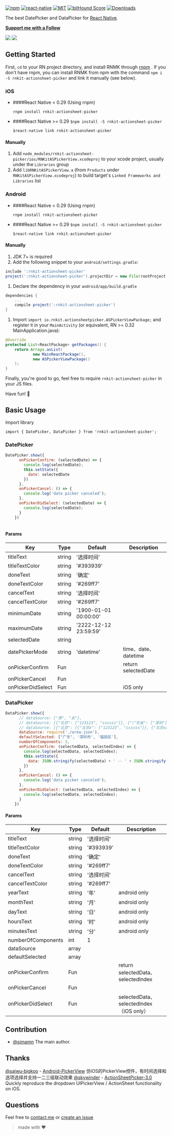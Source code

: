 [![npm][npm-badge]][npm]
[![react-native][rn-badge]][rn]
[![MIT][license-badge]][license]
[![bitHound Score][bithound-badge]][bithound]
[![Downloads](https://img.shields.io/npm/dm/rnkit-actionsheet-picker.svg)](https://www.npmjs.com/package/rnkit-actionsheet-picker)

The best DatePicker and DataPicker for [React Native][rn].

[**Support me with a Follow**](https://github.com/simman/followers)


![](https://raw.githubusercontent.com/rnkit/rnkit-actionsheet-picker/master/android.gif)
![](https://github.com/rnkit/rnkit-actionsheet-picker/blob/master/ios.gif?raw=true)

[npm-badge]: https://img.shields.io/npm/v/rnkit-actionsheet-picker.svg
[npm]: https://www.npmjs.com/package/rnkit-actionsheet-picker
[rn-badge]: https://img.shields.io/badge/react--native-v0.28-05A5D1.svg
[rn]: https://facebook.github.io/react-native
[license-badge]: https://img.shields.io/dub/l/vibe-d.svg
[license]: https://raw.githubusercontent.com/rnkit/rnkit-actionsheet-picker/master/LICENSE
[bithound-badge]: https://www.bithound.io/github/rnkit/rnkit-actionsheet-picker/badges/score.svg
[bithound]: https://www.bithound.io/github/rnkit/rnkit-actionsheet-picker

## Getting Started

First, `cd` to your RN project directory, and install RNMK through [rnpm](https://github.com/rnpm/rnpm) . If you don't have rnpm, you can install RNMK from npm with the command `npm i -S rnkit-actionsheet-picker` and link it manually (see below).

### iOS

* ####React Native < 0.29 (Using rnpm)

  `rnpm install rnkit-actionsheet-picker`

* ####React Native >= 0.29
  `$npm install -S rnkit-actionsheet-picker`

  `$react-native link rnkit-actionsheet-picker`



#### Manually
1. Add `node_modules/rnkit-actionsheet-picker/ios/RNKitASPickerView.xcodeproj` to your xcode project, usually under the `Libraries` group
1. Add `libRNKitASPickerView.a` (from `Products` under `RNKitASPickerView.xcodeproj`) to build target's `Linked Frameworks and Libraries` list



### Android

* ####React Native < 0.29 (Using rnpm)

  `rnpm install rnkit-actionsheet-picker`

* ####React Native >= 0.29
  `$npm install -S rnkit-actionsheet-picker`

  `$react-native link rnkit-actionsheet-picker`

#### Manually
1. JDK 7+ is required
1. Add the following snippet to your `android/settings.gradle`:
  ```gradle
include ':rnkit-actionsheet-picker'
project(':rnkit-actionsheet-picker').projectDir = new File(rootProject.projectDir, '../node_modules/rnkit-actionsheet-picker/android/app')

  ```
1. Declare the dependency in your `android/app/build.gradle`
  ```gradle
  dependencies {
      ...
      compile project(':rnkit-actionsheet-picker')
  }

  ```
1. Import `import io.rnkit.actionsheetpicker.ASPickerViewPackage;` and register it in your `MainActivity` (or equivalent, RN >= 0.32 MainApplication.java):

  ```java
  @Override
  protected List<ReactPackage> getPackages() {
      return Arrays.asList(
              new MainReactPackage(),
              new ASPickerViewPackage()
      );
  }
  ```

Finally, you're good to go, feel free to require `rnkit-actionsheet-picker` in your JS files.

Have fun! :metal:

## Basic Usage

Import library

```
import { DatePicker, DataPicker } from 'rnkit-actionsheet-picker';
```

### DatePicker

```jsx
DatePicker.show({
      onPickerConfirm: (selectedDate) => {
        console.log(selectedDate);
        this.setState({
          date: selectedDate
        })
      },
      onPickerCancel: () => {
        console.log('date picker canceled');
      },
      onPickerDidSelect: (selectedDate) => {
        console.log(selectedDate);
      }
    })
    
```

#### Params

| Key | Type | Default | Description |
| --- | --- | --- | --- |
| titleText | string | '选择时间' | |
| titleTextColor | string | '#393939' |  |
| doneText | string | '确定' | |
| doneTextColor | string | '#269ff7' |  |
| cancelText | string | '选择时间' | |
| cancelTextColor | string | '#269ff7' |  |
| minimumDate | string | '1900-01-01 00:00:00' |  |
| maximumDate | string | '2222-12-12 23:59:59' |  |
| selectedDate | string |  |  |
| datePickerMode | string | 'datetime' | time、date、datetime |
| onPickerConfirm | Fun |  | return selectedDate |
| onPickerCancel | Fun |  |  |
| onPickerDidSelect | Fun |  | iOS only |

### DataPicker

```jsx
DataPicker.show({
      // dataSource: ["男", "女"],
      // dataSource: [{"北京": ["123123", "ssssss"]}, {"广东省": ["深圳"]}],
      // dataSource: [{"北京": [{"北京x": ["123123", "ssssss"]}, {"北京xasdfasdf": ["123123", "ssssss"]}]},{"广东省": [{"深圳": ["福田区", "宝安区"]}]}],
      dataSource: require('./area.json'),
      defaultSelected: ["广东", '深圳市', '福田区'],
      numberOfComponents: 3,
      onPickerConfirm: (selectedData, selectedIndex) => {
        console.log(selectedData, selectedIndex);
        this.setState({
          data: JSON.stringify(selectedData) + ' -- ' + JSON.stringify(selectedIndex)
        })
      },
      onPickerCancel: () => {
        console.log('data picker canceled');
      },
      onPickerDidSelect: (selectedData, selectedIndex) => {
        console.log(selectedData, selectedIndex);
      }
    })

```

#### Params

| Key | Type | Default | Description |
| --- | --- | --- | --- |
| titleText | string | '选择时间' | |
| titleTextColor | string | '#393939' |  |
| doneText | string | '确定' | |
| doneTextColor | string | '#269ff7' |  |
| cancelText | string | '选择时间' | |
| cancelTextColor | string | '#269ff7' |  |
| yearText | string | '年' | android only |
| monthText | string | '月' | android only |
| dayText | string | '日' | android only |
| hoursText | string | '时' | android only |
| minutesText | string | '分' | android only |
| numberOfComponents | int | 1 |  |
| dataSource | array |  |  |
| defaultSelected | array |  |  |
| onPickerConfirm | Fun |  | return selectedData、selectedIndex |
| onPickerCancel | Fun |  |  |
| onPickerDidSelect | Fun |  | selectedData、selectedIndex （iOS only） |

## Contribution

- [@simamn](mailto:liwei0990@gmail.com) The main author.

## Thanks

[@saiwu-bigkoo](https://github.com/saiwu-bigkoo) - [Android-PickerView](https://github.com/saiwu-bigkoo/Android-PickerView) 仿iOS的PickerView控件，有时间选择和选项选择并支持一二三级联动效果
[@skywinder](https://github.com/skywinder) - [ActionSheetPicker-3.0](https://github.com/skywinder/ActionSheetPicker-3.0) Quickly reproduce the dropdown UIPickerView / ActionSheet functionality on iOS.

## Questions

Feel free to [contact me](mailto:liwei0990@gmail.com) or [create an issue](https://github.com/rnkit/rnkit-actionsheet-picker/issues/new)

> made with ♥
